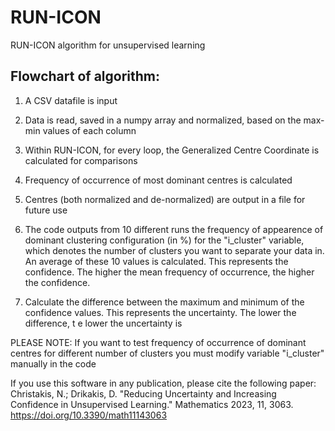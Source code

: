 # RUN-ICON
RUN-ICON algorithm for unsupervised learning

## Flowchart of algorithm:

1. A CSV datafile is input

2. Data is read, saved in a numpy array and normalized, based on the max-min values of each column

3. Within RUN-ICON, for every loop, the Generalized Centre Coordinate is calculated for comparisons

4. Frequency of occurrence of most dominant centres is calculated

5. Centres (both normalized and de-normalized) are output in a file for future use

6. The code outputs from 10 different runs the frequency of appearence of dominant clustering configuration (in %) for the "i_cluster" variable, which denotes the number of clusters you want to separate your data in. An average of these 10 values is calculated. This represents the confidence. The higher the mean frequency of occurrence, the higher the confidence.
7. Calculate the difference between the maximum and minimum of the confidence values. This represents the uncertainty. The lower the difference, t e lower the uncertainty is


PLEASE NOTE: If you want to test frequency of occurrence of dominant centres for different number of clusters 
              you must modify variable "i_cluster" manually in the code
 


If you use this software in any publication, please cite the following paper:
Christakis, N.; Drikakis, D. "Reducing Uncertainty and Increasing Confidence in Unsupervised Learning." Mathematics 2023, 11, 3063. https://doi.org/10.3390/math11143063
